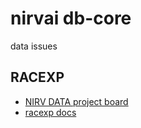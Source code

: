 # nirvai db-core

data issues

## RACEXP

- [NIRV DATA project board](https://github.com/orgs/nirv-ai/projects/6/views/1?filterQuery=repo%3A%22nirv-ai%2Fdb-core%22)
- [racexp docs](https://github.com/nirv-ai/racexp)
